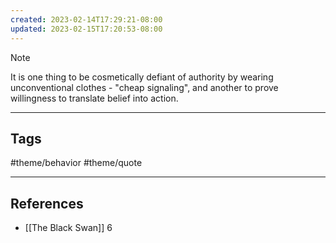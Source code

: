 ```yaml
---
created: 2023-02-14T17:29:21-08:00
updated: 2023-02-15T17:20:53-08:00
---
```


> [!NOTE]
> It is one thing to be cosmetically defiant of authority by wearing unconventional clothes - "cheap signaling", and another to prove willingness to translate belief into action. 

---
## Tags
#theme/behavior #theme/quote

---
## References
- [[The Black Swan]] 6